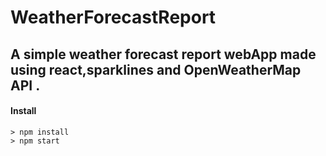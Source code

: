 # WeatherForecastReport

## A simple weather forecast report webApp made using react,sparklines and OpenWeatherMap API .

#### Install

```
> npm install
> npm start
```
